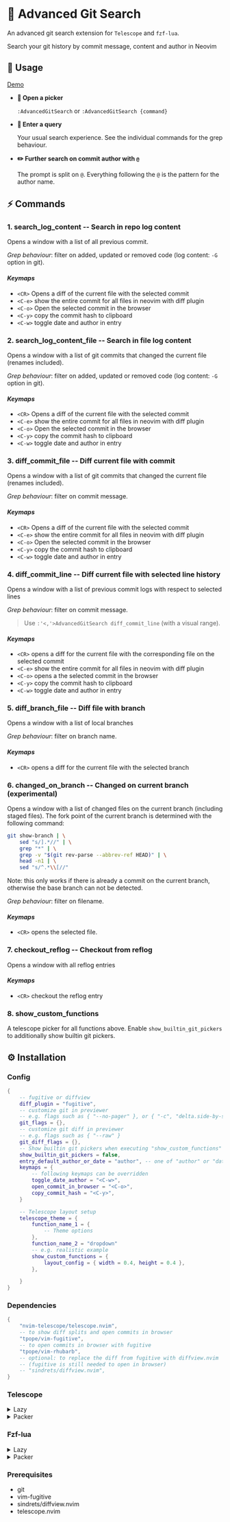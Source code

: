# 🍃 Advanced Git Search

An advanced git search extension for `Telescope` and `fzf-lua`.

Search your git history by commit message, content and author in Neovim

## 🚀 Usage

[Demo](https://www.youtube.com/watch?v=bO0uYLlHtYo)

- __📖 Open a picker__

    `:AdvancedGitSearch` or `:AdvancedGitSearch {command}`

- __🔎 Enter a query__

    Your usual search experience. See the individual commands for the grep behaviour.

- __✏️ Further search on commit author with `@`__

    The prompt is split on `@`. Everything following the `@` is the pattern for
the author name.

## ⚡️ Commands

### 1. search_log_content -- Search in repo log content

Opens a window with a list of all previous commit.

_Grep behaviour_: filter on added, updated or removed code (log content: `-G` option in git).

#### _Keymaps_

- `<CR>` Opens a diff of the current file with the selected commit
- `<C-e>` show the entire commit for all files in neovim with diff plugin
- `<C-o>` Open the selected commit in the browser
- `<C-y>` copy the commit hash to clipboard
- `<C-w>` toggle date and author in entry

### 2. search_log_content_file -- Search in file log content

Opens a window with a list of git commits that changed the
current file (renames included).

_Grep behaviour_: filter on added, updated or removed code (log content: `-G` option in git).

#### _Keymaps_

- `<CR>` Opens a diff of the current file with the selected commit
- `<C-e>` show the entire commit for all files in neovim with diff plugin
- `<C-o>` Open the selected commit in the browser
- `<C-y>` copy the commit hash to clipboard
- `<C-w>` toggle date and author in entry

### 3. diff_commit_file -- Diff current file with commit

Opens a window with a list of git commits that changed the
current file (renames included).

_Grep behaviour_: filter on commit message.

#### _Keymaps_

- `<CR>` Opens a diff of the current file with the selected commit
- `<C-e>` show the entire commit for all files in neovim with diff plugin
- `<C-o>` Open the selected commit in the browser
- `<C-y>` copy the commit hash to clipboard
- `<C-w>` toggle date and author in entry

### 4. diff_commit_line -- Diff current file with selected line history

Opens a window with a list of previous commit logs with respect to
selected lines

_Grep behaviour_: filter on commit message.

> Use `:'<,'>AdvancedGitSearch diff_commit_line` (with a visual range).

#### _Keymaps_

- `<CR>` opens a diff for the current file with the corresponding file on the selected commit
- `<C-e>` show the entire commit for all files in neovim with diff plugin
- `<C-o>` opens a the selected commit in the browser
- `<C-y>` copy the commit hash to clipboard
- `<C-w>` toggle date and author in entry

### 5. diff_branch_file -- Diff file with branch

Opens a window with a list of local branches

_Grep behaviour_: filter on branch name.

#### _Keymaps_

- `<CR>` opens a diff for the current file with the selected branch

### 6. changed_on_branch -- Changed on current branch (experimental)

Opens a window with a list of changed files on the current branch (including staged files).
The fork point of the current branch is determined with the following command:

```sh
git show-branch | \
    sed "s/].*//" | \
    grep "*" | \
    grep -v "$(git rev-parse --abbrev-ref HEAD)" | \
    head -n1 | \
    sed "s/^.*\\[//"
```

Note: this only works if there is already a commit on the current branch, otherwise the base branch can not be detected.

_Grep behaviour_: filter on filename.

#### _Keymaps_

- `<CR>` opens the selected file.

### 7. checkout_reflog -- Checkout from reflog

Opens a window with all reflog entries

#### _Keymaps_

- `<CR>` checkout the reflog entry

### 8. show_custom_functions

A telescope picker for all functions above.
Enable `show_builtin_git_pickers` to additionally show builtin git pickers.

## ⚙️ Installation

### Config

```lua
{
    -- fugitive or diffview
    diff_plugin = "fugitive",
    -- customize git in previewer
    -- e.g. flags such as { "--no-pager" }, or { "-c", "delta.side-by-side=false" }
    git_flags = {},
    -- customize git diff in previewer
    -- e.g. flags such as { "--raw" }
    git_diff_flags = {},
    -- Show builtin git pickers when executing "show_custom_functions" or :AdvancedGitSearch
    show_builtin_git_pickers = false,
    entry_default_author_or_date = "author", -- one of "author" or "date"
    keymaps = {
        -- following keymaps can be overridden
        toggle_date_author = "<C-w>",
        open_commit_in_browser = "<C-o>",
        copy_commit_hash = "<C-y>",
    }

    -- Telescope layout setup
    telescope_theme = {
        function_name_1 = {
            -- Theme options
        },
        function_name_2 = "dropdown"
        -- e.g. realistic example
        show_custom_functions = {
            layout_config = { width = 0.4, height = 0.4 },
        },

    }
}
```

### Dependencies

```lua
{
    "nvim-telescope/telescope.nvim",
    -- to show diff splits and open commits in browser
    "tpope/vim-fugitive",
    -- to open commits in browser with fugitive
    "tpope/vim-rhubarb",
    -- optional: to replace the diff from fugitive with diffview.nvim
    -- (fugitive is still needed to open in browser)
    -- "sindrets/diffview.nvim",
}
```


### Telescope

<details>
<summary>Lazy</summary>
To complete this snippet, see [Config](#Config) and [Dependencies](#Dependencies).

```lua
{
    "aaronhallaert/advanced-git-search.nvim",
    cmd = { "AdvancedGitSearch" },
    config = function()
        -- optional: setup telescope before loading the extension
        require("telescope").setup{
            -- move this to the place where you call the telescope setup function
            extensions = {
                advanced_git_search = {
                        -- See Config
                    }
            }
        }

        require("telescope").load_extension("advanced_git_search")
    end,
    dependencies = {
        --- See dependencies
    },
}
```
</details>

<details>
<summary>Packer</summary>

To complete this snippet, see [Config](#Config) and [Dependencies](#Dependencies).

```lua
use({
    "aaronhallaert/advanced-git-search.nvim",
    config = function()
        -- optional: setup telescope before loading the extension
        require("telescope").setup{
            -- move this to the place where you call the telescope setup function
            extensions = {
                advanced_git_search = {
                    -- Insert Config here
                }
            }
        }

        require("telescope").load_extension("advanced_git_search")
    end,
    requires = {
        -- Insert Dependencies here
    },
})
```
</details>

### Fzf-lua

<details>
<summary>Lazy</summary>
To complete this snippet, see [Config](#Config) and [Dependencies](#Dependencies).

```lua
{
    "aaronhallaert/advanced-git-search.nvim",
    cmd = { "AdvancedGitSearch" },
    config = function()
        require("advanced_git_search.fzf").setup{
            -- Insert Config here
        }
    end,
    dependencies = {
        -- Insert Dependencies here
    },
}
```
  
</details>

<details>
<summary>Packer</summary>

To complete this snippet, see [Config](#Config) and [Dependencies](#Dependencies).

```lua
use({
    "aaronhallaert/advanced-git-search.nvim",
    config = function()
        require("advanced_git_search.fzf").setup{
                -- Insert Config here
            }
        }
    end,
    requires = {
        -- Insert Dependencies here
    },
})
```
</details>


### Prerequisites

- git
- vim-fugitive
- sindrets/diffview.nvim
- telescope.nvim

